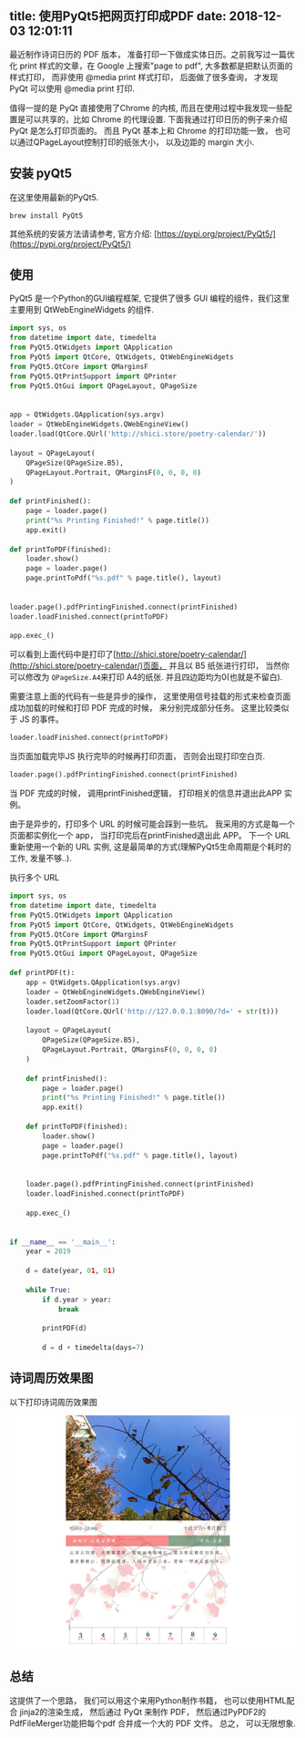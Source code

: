 title: 使用PyQt5把网页打印成PDF
date: 2018-12-03 12:01:11
---


最近制作诗词日历的 PDF 版本， 准备打印一下做成实体日历。之前我写过一篇优化 print 样式的文章，在 Google 上搜索"page to pdf", 大多数都是把默认页面的样式打印， 而非使用 @media print 样式打印， 后面做了很多查询， 才发现 PyQt 可以使用 @media print 打印.

值得一提的是 PyQt 直接使用了Chrome 的内核, 而且在使用过程中我发现一些配置是可以共享的，比如 Chrome 的代理设置. 下面我通过打印日历的例子来介绍 PyQt 是怎么打印页面的。 而且 PyQt 基本上和 Chrome 的打印功能一致， 也可以通过QPageLayout控制打印的纸张大小， 以及边距的 margin 大小.

## 安装 pyQt5

在这里使用最新的PyQt5.

```shell
brew install PyQt5
```

其他系统的安装方法请请参考, 官方介绍: [https://pypi.org/project/PyQt5/](https://pypi.org/project/PyQt5/)

## 使用

PyQt5 是一个Python的GUI编程框架, 它提供了很多 GUI 编程的组件，我们这里主要用到 QtWebEngineWidgets 的组件.


```python
import sys, os
from datetime import date, timedelta
from PyQt5.QtWidgets import QApplication
from PyQt5 import QtCore, QtWidgets, QtWebEngineWidgets
from PyQt5.QtCore import QMarginsF
from PyQt5.QtPrintSupport import QPrinter
from PyQt5.QtGui import QPageLayout, QPageSize


app = QtWidgets.QApplication(sys.argv)
loader = QtWebEngineWidgets.QWebEngineView()
loader.load(QtCore.QUrl('http://shici.store/poetry-calendar/'))

layout = QPageLayout(
    QPageSize(QPageSize.B5),
    QPageLayout.Portrait, QMarginsF(0, 0, 0, 0)
)

def printFinished():
    page = loader.page()
    print("%s Printing Finished!" % page.title())
    app.exit()

def printToPDF(finished):
    loader.show()
    page = loader.page()
    page.printToPdf("%s.pdf" % page.title(), layout)


loader.page().pdfPrintingFinished.connect(printFinished)
loader.loadFinished.connect(printToPDF)

app.exec_()
```

可以看到上面代码中是打印了[http://shici.store/poetry-calendar/](http://shici.store/poetry-calendar/)页面， 并且以 B5 纸张进行打印， 当然你可以修改为 `QPageSize.A4`来打印 A4的纸张. 并且四边距均为0(也就是不留白).

需要注意上面的代码有一些是异步的操作， 这里使用信号挂载的形式来检查页面成功加载的时候和打印 PDF 完成的时候， 来分别完成部分任务。 这里比较类似于 JS 的事件。 

```python
loader.loadFinished.connect(printToPDF)
```

当页面加载完毕JS 执行完毕的时候再打印页面， 否则会出现打印空白页.

```python
loader.page().pdfPrintingFinished.connect(printFinished)
```

当 PDF 完成的时候， 调用printFinished逻辑， 打印相关的信息并退出此APP 实例。


由于是异步的，打印多个 URL 的时候可能会踩到一些坑。 我采用的方式是每一个页面都实例化一个 app， 当打印完后在printFinished退出此 APP。 下一个 URL 重新使用一个新的 URL 实例, 这是最简单的方式(理解PyQt5生命周期是个耗时的工作, 发量不够..).


执行多个 URL

```python
import sys, os
from datetime import date, timedelta
from PyQt5.QtWidgets import QApplication
from PyQt5 import QtCore, QtWidgets, QtWebEngineWidgets
from PyQt5.QtCore import QMarginsF
from PyQt5.QtPrintSupport import QPrinter
from PyQt5.QtGui import QPageLayout, QPageSize

def printPDF(t):
    app = QtWidgets.QApplication(sys.argv)
    loader = QtWebEngineWidgets.QWebEngineView()
    loader.setZoomFactor(1)
    loader.load(QtCore.QUrl('http://127.0.0.1:8090/?d=' + str(t)))

    layout = QPageLayout(
        QPageSize(QPageSize.B5),
        QPageLayout.Portrait, QMarginsF(0, 0, 0, 0)
    )

    def printFinished():
        page = loader.page()
        print("%s Printing Finished!" % page.title())
        app.exit()

    def printToPDF(finished):
        loader.show()
        page = loader.page()
        page.printToPdf("%s.pdf" % page.title(), layout)


    loader.page().pdfPrintingFinished.connect(printFinished)
    loader.loadFinished.connect(printToPDF)

    app.exec_()


if __name__ == '__main__':
    year = 2019

    d = date(year, 01, 01)

    while True:
        if d.year > year:
            break

        printPDF(d)

        d = d + timedelta(days=7)
```

## 诗词周历效果图

以下打印诗词周历效果图

![](/uploads/images/page-to-pdf.png "cover:border")


## 总结

这提供了一个思路， 我们可以用这个来用Python制作书籍， 也可以使用HTML配合 jinja2的渲染生成， 然后通过 PyQt 来制作 PDF， 然后通过PyPDF2的PdfFileMerger功能把每个pdf 合并成一个大的 PDF 文件。 总之， 可以无限想象.


